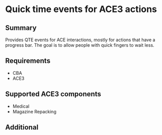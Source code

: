 # Quick time events for ACE3 actions

## Summary

Provides QTE events for ACE interactions, mostly for actions that have a progress bar. The goal is to allow people with quick fingers to wait less.

## Requirements

- CBA
- ACE3

## Supported ACE3 components

- Medical
- Magazine Repacking

## Additional

<!-- [Playable version](https://steamcommunity.com/sharedfiles/filedetails/?id=0) -->
